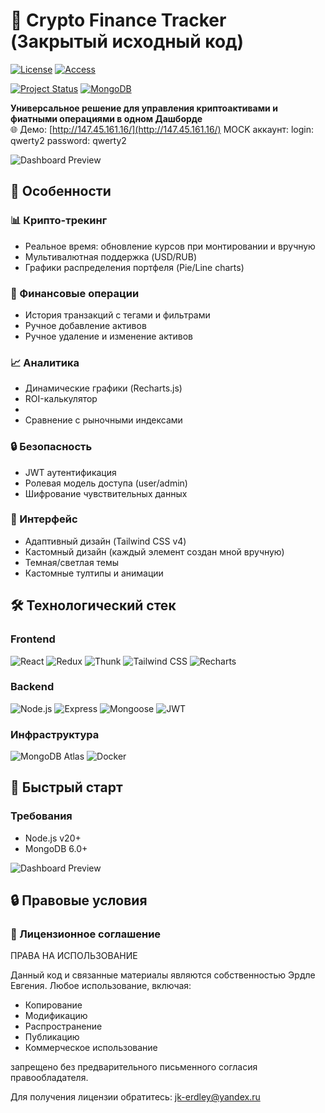 # 💼 Crypto Finance Tracker (Закрытый исходный код)

[![License](https://img.shields.io/badge/License-Proprietary-red)](https://opensource.org/licenses/proprietary)
[![Access](https://img.shields.io/badge/Access-By%20agreement%20only-blue)](mailto:contact@yourdomain.com)

[![Project Status](https://img.shields.io/badge/status-active-brightgreen)](http://147.45.161.16/)
[![MongoDB](https://img.shields.io/badge/database-MongoDB-green)](https://www.mongodb.com/)

**Универсальное решение для управления криптоактивами и фиатными операциями в одном Дашборде**  
🌐 Демо: [http://147.45.161.16/](http://147.45.161.16/)
MOCK аккаунт: login: qwerty2 password: qwerty2

![Dashboard Preview](https://via.placeholder.com/800x400.png?text=Crypto+Dashboard+Preview)

## 🌟 Особенности

### 📊 Крипто-трекинг
- Реальное время: обновление курсов при монтировании и вручную
- Мультивалютная поддержка (USD/RUB)
- Графики распределения портфеля (Pie/Line charts)

### 💼 Финансовые операции
- История транзакций с тегами и фильтрами
- Ручное добавление активов
- Ручное удаление и изменение активов

### 📈 Аналитика
- Динамические графики (Recharts.js)
- ROI-калькулятор
- 
- Сравнение с рыночными индексами

### 🔒 Безопасность
- JWT аутентификация
- Ролевая модель доступа (user/admin)
- Шифрование чувствительных данных

### 🎨 Интерфейс
- Адаптивный дизайн (Tailwind CSS v4)
- Кастомный дизайн (каждый элемент создан мной вручную)
- Темная/светлая темы
- Кастомные тултипы и анимации

## 🛠 Технологический стек

### Frontend
![React](https://img.shields.io/badge/-React-61DAFB?logo=react&logoColor=white)
![Redux](https://img.shields.io/badge/-Redux-764ABC?logo=redux&logoColor=white)
![Thunk](https://img.shields.io/badge/-Redux_Thunk-999999)
![Tailwind CSS](https://img.shields.io/badge/-Tailwind_v4-06B6D4?logo=tailwind-css)
![Recharts](https://img.shields.io/badge/-Recharts-FF6384)

### Backend
![Node.js](https://img.shields.io/badge/-Node.js-339933?logo=node.js&logoColor=white)
![Express](https://img.shields.io/badge/-Express-000000?logo=express)
![Mongoose](https://img.shields.io/badge/-Mongoose-880000?logo=mongodb)
![JWT](https://img.shields.io/badge/-JWT-000000?logo=json-web-tokens)

### Инфраструктура
![MongoDB Atlas](https://img.shields.io/badge/-MongoDB_Atlas-47A248)
![Docker](https://img.shields.io/badge/-Docker-2496ED?logo=docker)

## 🚀 Быстрый старт

### Требования
- Node.js v20+
- MongoDB 6.0+



![Dashboard Preview](https://via.placeholder.com/800x400.png?text=Private+Code+Preview)

## 🔒 Правовые условия
### 📜 Лицензионное соглашение
ПРАВА НА ИСПОЛЬЗОВАНИЕ

Данный код и связанные материалы являются собственностью Эрдле Евгения. 
Любое использование, включая:
- Копирование
- Модификацию
- Распространение
- Публикацию
- Коммерческое использование

запрещено без предварительного письменного согласия правообладателя.

Для получения лицензии обратитесь: jk-erdley@yandex.ru
